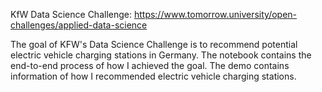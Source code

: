 KfW Data Science Challenge:
https://www.tomorrow.university/open-challenges/applied-data-science

The goal of KFW's Data Science Challenge is to recommend potential electric vehicle charging stations in Germany. The notebook contains the end-to-end process of how I achieved the goal. The demo contains information of how I recommended electric vehicle charging stations.
